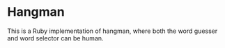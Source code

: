Hangman
=======

This is a Ruby implementation of hangman, where both the word guesser and word selector can be human.
